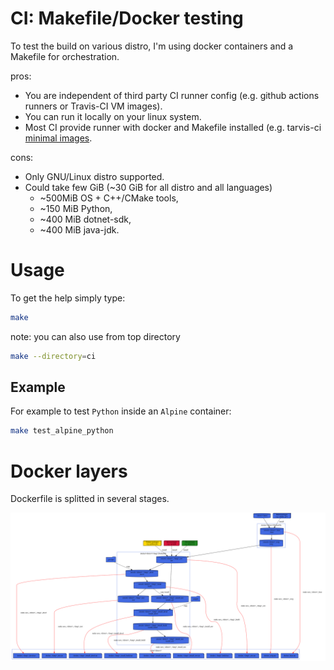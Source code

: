 # CI: Makefile/Docker testing
To test the build on various distro, I'm using docker containers and a Makefile for orchestration.

pros:
* You are independent of third party CI runner config (e.g. github actions runners or Travis-CI VM images).
* You can run it locally on your linux system.
* Most CI provide runner with docker and Makefile installed (e.g. tarvis-ci [minimal images](https://docs.travis-ci.com/user/languages/minimal-and-generic/).

cons:
* Only GNU/Linux distro supported.
* Could take few GiB (~30 GiB for all distro and all languages)
  * ~500MiB OS + C++/CMake tools,
  * ~150 MiB Python,
  * ~400 MiB dotnet-sdk,
  * ~400 MiB java-jdk.

# Usage
To get the help simply type:
```sh
make
```

note: you can also use from top directory
```sh
make --directory=ci
```

## Example
For example to test `Python` inside an `Alpine` container:
```sh
make test_alpine_python
```

# Docker layers
Dockerfile is splitted in several stages.

![docker](docker.svg)
